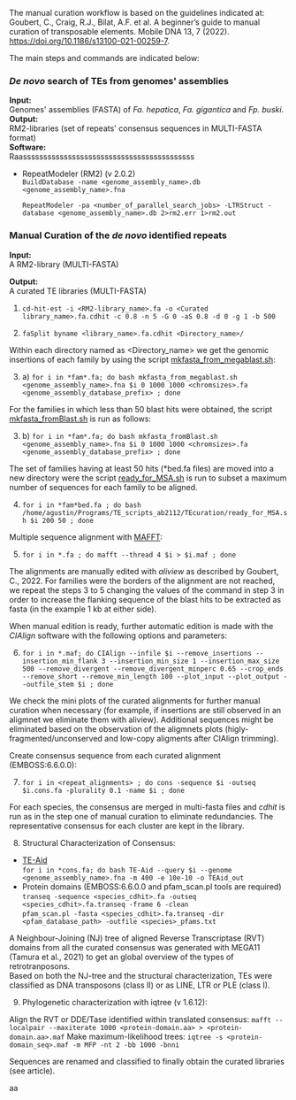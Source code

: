 The manual curation workflow is based on the guidelines indicated at: Goubert, C., Craig, R.J., Bilat, A.F. et al. A beginner’s guide to manual curation of transposable elements. Mobile DNA 13, 7 (2022). https://doi.org/10.1186/s13100-021-00259-7.

The main steps and commands are indicated below:

### *De novo* search of TEs from genomes' assemblies ###
**Input:**  
Genomes' assemblies (FASTA) of *Fa. hepatica*, *Fa. gigantica* and *Fp. buski*.  
**Output:**  
RM2-libraries (set of repeats' consensus sequences in MULTI-FASTA format)  
**Software:**  
Raassssssssssssssssssssssssssssssssssssssssss


- RepeatModeler (RM2) (v 2.0.2)  
  `BuildDatabase -name <genome_assembly_name>.db <genome_assembly_name>.fna`
    
  `RepeatModeler -pa <number_of_parallel_search_jobs> -LTRStruct -database <genome_assembly_name>.db 2>rm2.err 1>rm2.out`

  
### Manual Curation of the *de novo* identified repeats ###

**Input:**  
A RM2-library (MULTI-FASTA)

**Output:**  
A curated TE libraries (MULTI-FASTA)

1. `cd-hit-est -i <RM2-library_name>.fa -o <Curated library_name>.fa.cdhit -c 0.8 -n 5 -G 0 -aS 0.8 -d 0 -g 1 -b 500`

2. `faSplit byname <library_name>.fa.cdhit <Directory_name>/`

Within each directory named as <Directory_name> we get the genomic insertions of each family by using the script [mkfasta_from_megablast.sh](https://github.com/agustin-bilat/Bilat2024_TEs-Fasciolidae/blob/main/scripts/mkfasta_from_megablast.sh):

3. a) `for i in *fam*.fa; do bash mkfasta_from_megablast.sh <genome_assembly_name>.fna $i 0 1000 1000 <chromsizes>.fa <genome_assembly_database_prefix> ; done`

For the families in which less than 50 blast hits were obtained, the script [mkfasta_fromBlast.sh](https://github.com/agustin-bilat/Bilat2024_TEs-Fasciolidae/blob/main/scripts/mkfasta_from_blastn.sh) is run as follows:

3. b) `for i in *fam*.fa; do bash mkfasta_fromBlast.sh <genome_assembly_name>.fna $i 0 1000 1000 <chromsizes>.fa <genome_assembly_database_prefix> ; done`

The set of families having at least 50 hits (*bed.fa files) are moved into a new directory were the script [ready_for_MSA.sh](https://github.com/agustin-bilat/Bilat2024_TEs-Fasciolidae/blob/main/scripts/ready_for_MSA.sh) is run to subset a maximum number of sequences for each family to be aligned.

4. `for i in *fam*bed.fa ; do bash /home/agustin/Programs/TE_scripts_ab2112/TEcuration/ready_for_MSA.sh $i 200 50 ; done`

Multiple sequence alignment with [MAFFT](https://mafft.cbrc.jp/alignment/software/):

5. `for i in *.fa ; do mafft --thread 4 $i > $i.maf ; done`

The alignments are manually edited with _aliview_ as described by Goubert, C., 2022. For families were the borders of the alignment are not reached, we repeat the steps 3 to 5 changing the values of the command in step 3 in order to increase the flanking sequence of the blast hits to be extracted as fasta (in the example 1 kb at either side).  

When manual edition is ready, further automatic edition is made with the _CIAlign_ software with the following options and parameters:  

6. `for i in *.maf; do CIAlign --infile $i --remove_insertions --insertion_min_flank 3 --insertion_min_size 1 --insertion_max_size 500 --remove_divergent --remove_divergent_minperc 0.65 --crop_ends --remove_short --remove_min_length 100 --plot_input --plot_output --outfile_stem $i ; done`

We check the mini plots of the curated alignments for further manual curation when necessary (for example, if insertions are still observed in an aligmnet we eliminate them with aliview). Additional sequences might be eliminated based on the observation of the aligmnets plots (higly-fragmented/unconserved and low-copy aligments after CIAlign trimming).  
  
Create consensus sequence from each curated alignment (EMBOSS:6.6.0.0):

7. `for i in <repeat_alignments> ; do cons -sequence $i -outseq $i.cons.fa -plurality 0.1 -name $i ; done`  

For each species, the consensus are merged in multi-fasta files and _cdhit_ is run as in the step one of manual curation to eliminate redundancies.  The representative consensus for each cluster are kept in the library. 

8. Structural Characterization of Consensus:
- [TE-Aid](https://doi.org/10.1186/s13100-021-00259-7)  
  `for i in *cons.fa; do bash TE-Aid --query $i --genome <genome_assembly_name>.fna -m 400 -e 10e-10 -o TEAid_out`
- Protein domains (EMBOSS:6.6.0.0 and pfam_scan.pl tools are required)  
  `transeq -sequence <species_cdhit>.fa -outseq <species_cdhit>.fa.transeq -frame 6 -clean`  
  `pfam_scan.pl -fasta <species_cdhit>.fa.transeq -dir <pfam_database_path> -outfile <species>_pfams.txt`  

A Neighbour-Joining (NJ) tree of aligned Reverse Transcriptase (RVT) domains from all the curated consensus was generated with MEGA11 (Tamura et al., 2021) to get an global overview of the types of retrotranposons.  
Based on both the NJ-tree and the structural characterization, TEs were classified as DNA transposons (class II) or as LINE, LTR or PLE (class I).

9. Phylogenetic characterization with iqtree (v 1.6.12):

Align the RVT or DDE/Tase identified within translated consensus:
`mafft --localpair --maxiterate 1000 <protein-domain.aa> > <protein-domain.aa>.maf`
Make maximum-likelihood trees:
`iqtree -s <protein-domain_seq>.maf -m MFP -nt 2 -bb 1000 -bnni`  

Sequences are renamed and classified to finally obtain the curated libraries (see article).


aa
